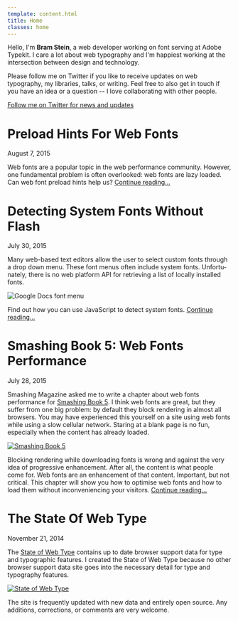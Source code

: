 ```yaml
---
template: content.html
title: Home
classes: home
---
```


<p class="intro">Hello, I'm <strong>Bram Stein</strong>, a web developer working on font serving at Adobe Typekit. I care a lot about web typography and I'm happiest working at the intersection between design and technology.</p>

Please follow me on Twitter if you like to receive updates on web typography, my libraries, talks, or writing. Feel free to also get in touch if you have an idea or a question -- I love collaborating with other people.

<a class="button" href="https://twitter.com/bram_stein">Follow me on Twitter for news and updates</a>

# Preload Hints For Web Fonts
<p class=subtitle>August 7, 2015</p>

Web fonts are a popular topic in the web performance community. However, one fundamental problem is often overlooked: web fonts are lazy loaded. Can web font preload hints help us? [Continue reading…](/writing/preload-hints-for-web-fonts.html)

# Detecting System Fonts Without Flash
<p class="subtitle">July 30, 2015</p>

Many web-based text ed­i­tors allow the user to se­lect cus­tom fonts through a drop down menu. These font menus of­ten in­clude sys­tem fonts. Un­for­tu­nately, there is no web plat­form API for re­triev­ing a list of lo­cally in­stalled fonts. 

![Google Docs font menu](/assets/images/google-docs-font-menu.png)

Find out how you can use JavaScript to detect system fonts. [Continue reading...](/writing/detecting-system-fonts-without-flash.html)

# Smashing Book 5: Web Fonts Performance
<p class="subtitle">July 28, 2015</p>

Smashing Magazine asked me to write a chapter about web fonts performance for [Smashing Book 5](http://www.smashingmagazine.com/2015/03/real-life-responsive-web-design-smashing-book-5/). I think web fonts are great, but they suffer from one big problem: by default they block rendering in almost all browsers. You may have experienced this yourself on a site using web fonts while using a slow cellular network. Staring at a blank page is no fun, especially when the content has already loaded.

[![Smashing Book 5](/assets/images/smashing-book-5-pages.png)](http://www.smashingmagazine.com/2015/03/real-life-responsive-web-design-smashing-book-5/)

Blocking rendering while downloading fonts is wrong and against the very idea of progressive enhancement. After all, the content is what people come for. Web fonts are an enhancement of that content. Important, but not critical. This chapter will show you how to optimise web fonts and how to load them without inconveniencing your visitors. [Continue reading…](/writing/smashing-book-5-web-fonts-performance.html)

# The State Of Web Type
<p class="subtitle">November 21, 2014</p>

The [State of Web Type](http://stateofwebtype.com/) contains up to date browser support data for type and typographic features. I created the State of Web Type because no other browser support data site goes into the necessary detail for type and typography features.

[![State of Web Type](/assets/images/state-of-web-type-site.png)](http://stateofwebtype.com/)

The site is frequently updated with new data and entirely open source. Any additions, corrections, or comments are very welcome.


